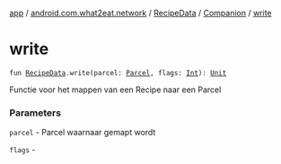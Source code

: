 [app](../../../index.md) / [android.com.what2eat.network](../../index.md) / [RecipeData](../index.md) / [Companion](index.md) / [write](./write.md)

# write

`fun `[`RecipeData`](../index.md)`.write(parcel: `[`Parcel`](https://developer.android.com/reference/android/os/Parcel.html)`, flags: `[`Int`](https://kotlinlang.org/api/latest/jvm/stdlib/kotlin/-int/index.html)`): `[`Unit`](https://kotlinlang.org/api/latest/jvm/stdlib/kotlin/-unit/index.html)

Functie voor het mappen van een Recipe naar een Parcel

### Parameters

`parcel` - Parcel waarnaar gemapt wordt

`flags` - 
